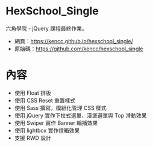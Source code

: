 # HexSchool_Single

六角學院 - jQuery 課程最終作業。

* 網頁：https://kencc.github.io/hexschool_single/
* 原始碼：https://github.com/kencc/hexschool_single

# 內容

* 使用 Float 排版
* 使用 CSS Reset 重置樣式
* 使用 Sass 撰寫，模組化管理 CSS 樣式
* 使用 jQuery 實作下拉式選單、漢堡選單與 Top 滑動效果
* 使用 Swiper 實作 Banner 輪播效果
* 使用 lightbox 實作燈箱效果
* 支援 RWD 設計